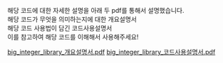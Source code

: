 해당 코드에 대한 자세한 설명을 아래 두 pdf를 통해서 설명했습니다.
<br/>
해당 코드가 무엇을 의미하는지에 대한 개요설명서
<br/>
해당 코드 사용법이 담긴 코드사용설명서
<br/>
이를 참고하여 해당 코드를 이해해서 사용해주세요!

[big_integer_library_개요설명서.pdf](https://github.com/shinkihyeon/big-integer-arithmetic-library/files/13931133/big_integer_library_.pdf)
[big_integer_library_코드사용설명서.pdf](https://github.com/shinkihyeon/big-integer-arithmetic-library/files/13931135/big_integer_library_.pdf)
